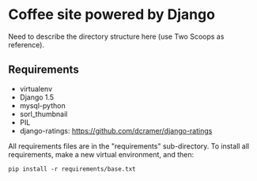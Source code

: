 Coffee site powered by Django
================================

Need to describe the directory structure here (use Two Scoops as reference).

Requirements
------------
* virtualenv
* Django 1.5
* mysql-python
* sorl_thumbnail
* PIL
* django-ratings: https://github.com/dcramer/django-ratings

All requirements files are in the "requirements" sub-directory. To install all requirements, make a new virtual environment, and then:

```
pip install -r requirements/base.txt
```
